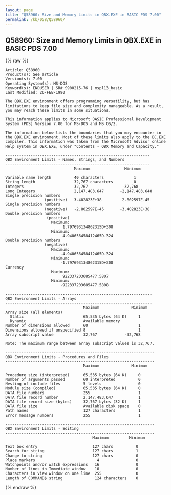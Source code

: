 ```yaml
---
layout: page
title: "Q58960: Size and Memory Limits in QBX.EXE in BASIC PDS 7.00"
permalink: /kb/058/Q58960/
---
```


## Q58960: Size and Memory Limits in QBX.EXE in BASIC PDS 7.00

{% raw %}

	Article: Q58960
	Product(s): See article
	Version(s): 7.00
	Operating System(s): MS-DOS
	Keyword(s): ENDUSER | SR# S900215-76 | mspl13_basic
	Last Modified: 26-FEB-1990
	
	The QBX.EXE environment offers programming versatility, but has
	limitations to keep file size and complexity manageable. As a result,
	you may reach these limits in some situations.
	
	This information applies to Microsoft BASIC Professional Development
	System (PDS) Version 7.00 for MS-DOS and MS OS/2.
	
	The information below lists the boundaries that you may encounter in
	the QBX.EXE environment. Most of these limits also apply to the BC.EXE
	compiler. This information was taken from the Microsoft Advisor online
	Help system in QBX.EXE, under "Contents - QBX Memory and Capacity."
	
	---------------------------------------------------------------
	QBX Environment Limits - Names, Strings, and Numbers
	---------------------------------------------------------------
	                              Maximum               Minimum
	
	Variable name length          40 characters             1
	String length                 32,767 characters         0
	Integers                      32,767               -32,768
	Long Integers                 2,147,483,647       -2,147,483,648
	Single precision numbers
	                 (positive)   3.402823E+38         2.802597E-45
	Single precision numbers
	                 (negative)   -2.802597E-45       -3.402823E+38
	Double precision numbers
	                  (positive)
	                    Maximum:
	                         1.797693134862315D+308
	                    Minimum:
	                         4.940656458412465D-324
	Double precision numbers
	                 (negative)
	                    Maximum:
	                        -4.940656458412465D-324
	                    Minimum:
	                        -1.797693134862315D+308
	Currency
	                    Maximum:
	                         922337203685477.5807
	                    Minimum:
	                        -922337203685477.5808
	
	----------------------------------------------------------------
	QBX Environment Limits - Arrays
	----------------------------------------------------------------
	                                  Maximum              Minimum
	Array size (all elements)
	  Static                          65,535 bytes (64 K)     1
	  Dynamic                         Available memory
	Number of dimensions allowed      60                      1
	Dimensions allowed if unspecified 8                       1
	Array subscript value             32,767            -32,768
	
	Note: The maximum range between array subscript values is 32,767.
	
	-----------------------------------------------------------------
	QBX Environment Limits - Procedures and Files
	-----------------------------------------------------------------
	                                  Maximum              Minimum
	
	Procedure size (interpreted)      65,535 bytes (64 K)     0
	Number of arguments passed        60 interpreted          0
	Nesting of include files          5 levels                0
	Module size (compiled)            65,535 bytes (64 K)     0
	DATA file numbers                 255                     1
	DATA file record number           2,147,483,647           1
	DATA file record size (bytes)     32,767 bytes (32 K)     1
	DATA file size                    Available disk space    0
	Path names                        127 characters          1
	Error message numbers             255                     1
	
	-----------------------------------------------------------------
	QBX Environment Limits - Editing
	-----------------------------------------------------------------
	                                      Maximum         Minimum
	
	Text box entry                        127 chars          0
	Search for string                     127 chars          1
	Change to string                      127 chars          0
	Place markers                           4                0
	Watchpoints and/or watch expressions   16                0
	Number of lines in Immediate window    10                0
	Characters in View window on one line  255               0
	Length of COMMAND$ string              124 characters    0

{% endraw %}
